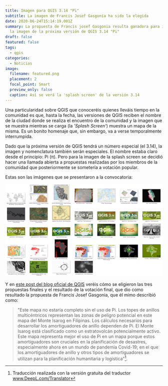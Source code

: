 ```yaml
---
title: Imagen para QGIS 3.14 "Pi"
subtitle: La imagen de Francis Josef Gasgonia ha sido la elegida
date: 2020-06-24T15:14:19.001Z
summary: La propuesta de Francis josef Gasgonia resulta ganadora para ilustrar
  la imagen de la próxima versión de QGIS 3.14 "Pi"
draft: false
featured: false
tags:
  - qgis
categories:
  - Noticias
image:
  filename: featured.png
  placement: 2
  focal_point: Smart
  preview_only: false
  caption: Así se verá la 'splash screen' de la versión 3.14
---
```


Una particularidad sobre QGIS que conoceréis quienes lleváis tiempo en la comunidad es que, hasta la fecha, las versiones de QGIS reciben el nombre de la ciudad donde se realiza el encuentro de la comunidad y la imagen que se muestra mientras se carga (la *'Splash Screen'*) muestra un mapa de la misma. Es un bonito homenaje que, sin embargo, va a verse temporalmente interrumpida.

Dado que la próxima versión de QGIS tendrá un número especial (el 3.14), la imagen y nomenclatura también serán especiales.  El nombre estaba claro desde el principio: Pi (π). Pero para la imagen de la splash screen se decidió hacer una llamada abierta a propuestas realizadas por los miembros de la comunidad que posteriormente se sometería a votación popular.

Estas son las imágenes que se presentaron a la convocatoria:

![Las imágenes que se presentaron al concurso](map_contest_submissions.png "Las imágenes que se presentaron al concurso")

Y en [este post del blog oficial de QGIS](https://blog.qgis.org/2020/06/13/qgis-pi-mapping-contest-results/) veréis cómo se eligieron las tres  propuestas finales y el resultado de la votación final, que dio como resultado la propuesta de Francis Josef Gasgonia, que él mimo describió como: 

> "Este mapa no estaría completo sin el uso de Pi. Los topes de anillos multicéntricos representan las zonas de peligro potencial en este mapa del Monte Isarog en Filipinas. Los cálculos necesarios para desarrollar los amortiguadores de anillo dependen de Pi. El Monte Isarog está clasificado como un estratovolcán potencialmente activo. Este mapa representa mejor el uso de Pi en un mapa porque estos amortiguadores son cruciales en la planificación de desastres, especialmente ahora en un mundo de pandemia Covid-19; en el que los amortiguadores de anillo y otros tipos de amortiguadores se utilizan para la planificación humanitaria y logística"[^1].

[^1]: Traducción realizada con la versión gratuita del traductor www.DeepL.com/Translator